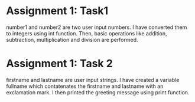 # Assignment 1: Task1
number1 and number2 are two user input numbers.
I have converted them to integers using int function.
Then, basic operations like addition, subtraction, multiplication and division are performed.

# Assignment 1: Task 2
firstname and lastname are user input strings.
I have created a variable fullname which contatenates the firstname and lastname with an exclamation mark.
I then printed the greeting message using print function.
